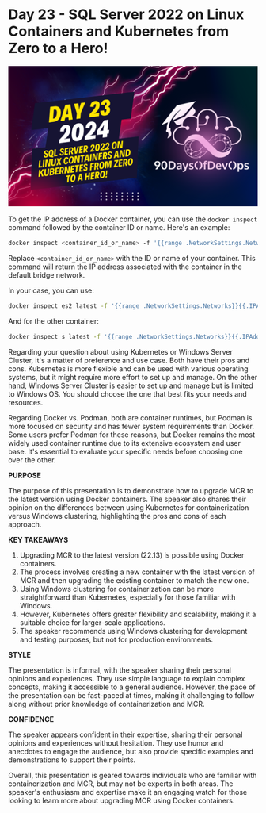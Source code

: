# Day 23 - SQL Server 2022 on Linux Containers and Kubernetes from Zero to a Hero!
[![Watch the video](thumbnails/day23.png)](https://www.youtube.com/watch?v=BgttLzkzNBs)

 To get the IP address of a Docker container, you can use the `docker inspect` command followed by the container ID or name. Here's an example:

```bash
docker inspect <container_id_or_name> -f '{{range .NetworkSettings.Networks}}{{.IPAddress}} {{end}}'
```

Replace `<container_id_or_name>` with the ID or name of your container. This command will return the IP address associated with the container in the default bridge network.

In your case, you can use:

```bash
docker inspect es2 latest -f '{{range .NetworkSettings.Networks}}{{.IPAddress}} {{end}}'
```

And for the other container:

```bash
docker inspect s latest -f '{{range .NetworkSettings.Networks}}{{.IPAddress}} {{end}}'
```

Regarding your question about using Kubernetes or Windows Server Cluster, it's a matter of preference and use case. Both have their pros and cons. Kubernetes is more flexible and can be used with various operating systems, but it might require more effort to set up and manage. On the other hand, Windows Server Cluster is easier to set up and manage but is limited to Windows OS. You should choose the one that best fits your needs and resources.

Regarding Docker vs. Podman, both are container runtimes, but Podman is more focused on security and has fewer system requirements than Docker. Some users prefer Podman for these reasons, but Docker remains the most widely used container runtime due to its extensive ecosystem and user base. It's essential to evaluate your specific needs before choosing one over the other.

**PURPOSE**

The purpose of this presentation is to demonstrate how to upgrade MCR to the latest version using Docker containers. The speaker also shares their opinion on the differences between using Kubernetes for containerization versus Windows clustering, highlighting the pros and cons of each approach.

**KEY TAKEAWAYS**

1. Upgrading MCR to the latest version (22.13) is possible using Docker containers.
2. The process involves creating a new container with the latest version of MCR and then upgrading the existing container to match the new one.
3. Using Windows clustering for containerization can be more straightforward than Kubernetes, especially for those familiar with Windows.
4. However, Kubernetes offers greater flexibility and scalability, making it a suitable choice for larger-scale applications.
5. The speaker recommends using Windows clustering for development and testing purposes, but not for production environments.

**STYLE**

The presentation is informal, with the speaker sharing their personal opinions and experiences. They use simple language to explain complex concepts, making it accessible to a general audience. However, the pace of the presentation can be fast-paced at times, making it challenging to follow along without prior knowledge of containerization and MCR.

**CONFIDENCE**

The speaker appears confident in their expertise, sharing their personal opinions and experiences without hesitation. They use humor and anecdotes to engage the audience, but also provide specific examples and demonstrations to support their points.

Overall, this presentation is geared towards individuals who are familiar with containerization and MCR, but may not be experts in both areas. The speaker's enthusiasm and expertise make it an engaging watch for those looking to learn more about upgrading MCR using Docker containers.
